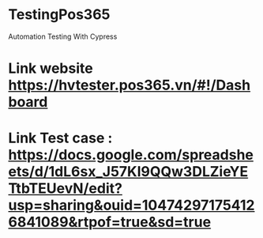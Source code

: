# TestingPos365
 Automation Testing With Cypress
 # Link website https://hvtester.pos365.vn/#!/Dashboard 
 # Link Test case : https://docs.google.com/spreadsheets/d/1dL6sx_J57KI9QQw3DLZieYETtbTEUevN/edit?usp=sharing&ouid=104742971754126841089&rtpof=true&sd=true 

